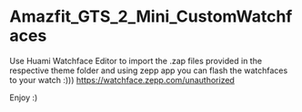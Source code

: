 # Amazfit_GTS_2_Mini_CustomWatchfaces

Use Huami Watchface Editor to import the .zap files provided in the respective theme folder and using zepp app you can flash the watchfaces to your watch :)))
https://watchface.zepp.com/unauthorized

Enjoy :)